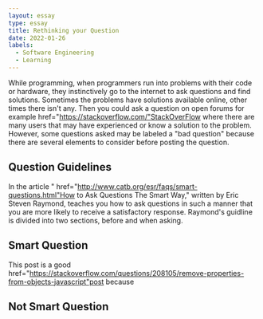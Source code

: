 ```yaml
---
layout: essay
type: essay
title: Rethinking your Question
date: 2022-01-26
labels:
  - Software Engineering
  - Learning
---
```


While programming, when programmers run into problems with their code or hardware, they instinctively go to the internet to ask questions and find solutions. Sometimes the problems have solutions available online, other times there isn't any. Then you could ask a question on open forums for example <a> href="https://stackoverflow.com/"StackOverFlow</a> where there are many users that may have experienced or know a solution to the problem. However, some questions asked may be labeled a "bad question" because there are several elements to consider before posting the question.

## Question Guidelines
In the article "<a> href="http://www.catb.org/esr/faqs/smart-questions.html"How to Ask Questions The Smart Way</a>," written by Eric Steven Raymond, teaches you how to ask questions in such a manner that you are more likely to receive a satisfactory response. Raymond's guidline is divided into two sections, before and when asking.


## Smart Question
This post is a good <a> href="https://stackoverflow.com/questions/208105/remove-properties-from-objects-javascript"post</a> because

## Not Smart Question
